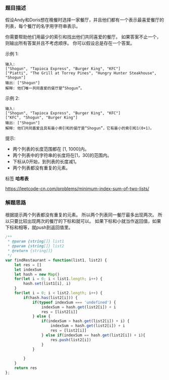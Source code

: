 ### 题目描述

假设Andy和Doris想在晚餐时选择一家餐厅，并且他们都有一个表示最喜爱餐厅的列表，每个餐厅的名字用字符串表示。

你需要帮助他们用最少的索引和找出他们共同喜爱的餐厅。 如果答案不止一个，则输出所有答案并且不考虑顺序。 你可以假设总是存在一个答案。

示例 1:
```
输入:
["Shogun", "Tapioca Express", "Burger King", "KFC"]
["Piatti", "The Grill at Torrey Pines", "Hungry Hunter Steakhouse", "Shogun"]
输出: ["Shogun"]
解释: 他们唯一共同喜爱的餐厅是“Shogun”。
```
示例 2:
```
输入:
["Shogun", "Tapioca Express", "Burger King", "KFC"]
["KFC", "Shogun", "Burger King"]
输出: ["Shogun"]
解释: 他们共同喜爱且具有最小索引和的餐厅是“Shogun”，它有最小的索引和1(0+1)。
```
提示:

- 两个列表的长度范围都在 [1, 1000]内。
- 两个列表中的字符串的长度将在[1，30]的范围内。
- 下标从0开始，到列表的长度减1。
- 两个列表都没有重复的元素。

标签 **哈希表**

https://leetcode-cn.com/problems/minimum-index-sum-of-two-lists/


### 解题思路

根据提示两个列表都没有重复的元素。
所以两个列表同一餐厅最多出现两次。
所以只要比较出现两次的餐厅的下标和就可以。
如果下标和小就当作返回值，如果下标和相等，就push到返回值里。


```js
/**
 * @param {string[]} list1
 * @param {string[]} list2
 * @return {string[]}
 */
var findRestaurant = function(list1, list2) {
    let res = []
    let indexSum
    let hash = new Map()
    for(let i = 0; i < list1.length; i++) {
        hash.set(list1[i], i)
    }
    for(let i = 0; i < list2.length; i++) {
        if(hash.has(list2[i])) {
            if(typeof indexSum === 'undefined') {
                indexSum = hash.get(list2[i]) + i
                res = [list2[i]]
            } else {
                if(indexSum > hash.get(list2[i]) + i) {
                    indexSum = hash.get(list2[i]) + i
                    res = [list2[i]]
                } else if(indexSum == hash.get(list2[i]) + i){
                    res.push(list2[i])
                }
            }
            
        }
    }
    return res
};
```